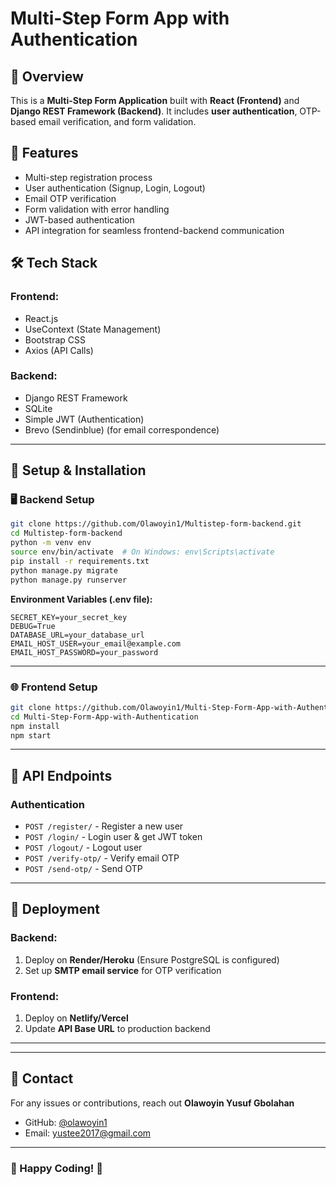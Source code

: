 # Multi-Step Form App with Authentication

## 📌 Overview
This is a **Multi-Step Form Application** built with **React (Frontend)** and **Django REST Framework (Backend)**. It includes **user authentication**, OTP-based email verification, and form validation.

## 🚀 Features
- Multi-step registration process
- User authentication (Signup, Login, Logout)
- Email OTP verification
- Form validation with error handling
- JWT-based authentication
- API integration for seamless frontend-backend communication

## 🛠️ Tech Stack
### Frontend:
- React.js
- UseContext (State Management)
- Bootstrap CSS
- Axios (API Calls)

### Backend:
- Django REST Framework
- SQLite
- Simple JWT (Authentication)
- Brevo (Sendinblue) (for email correspondence)

---

## 🎯 Setup & Installation

### 🖥️ Backend Setup
```sh
git clone https://github.com/Olawoyin1/Multistep-form-backend.git
cd Multistep-form-backend
python -m venv env
source env/bin/activate  # On Windows: env\Scripts\activate
pip install -r requirements.txt
python manage.py migrate
python manage.py runserver
```
**Environment Variables (.env file):**
```
SECRET_KEY=your_secret_key
DEBUG=True
DATABASE_URL=your_database_url
EMAIL_HOST_USER=your_email@example.com
EMAIL_HOST_PASSWORD=your_password
```

---

### 🌐 Frontend Setup
```sh
git clone https://github.com/Olawoyin1/Multi-Step-Form-App-with-Authentication.git
cd Multi-Step-Form-App-with-Authentication
npm install
npm start
```

---

## 🔗 API Endpoints
### Authentication
- `POST /register/` - Register a new user
- `POST /login/` - Login user & get JWT token
- `POST /logout/` - Logout user
- `POST /verify-otp/` - Verify email OTP
- `POST /send-otp/` - Send OTP

---

## 🚀 Deployment
### Backend:
1. Deploy on **Render/Heroku** (Ensure PostgreSQL is configured)
2. Set up **SMTP email service** for OTP verification

### Frontend:
1. Deploy on **Netlify/Vercel**
2. Update **API Base URL** to production backend

---


---

## 📩 Contact
For any issues or contributions, reach out **Olawoyin Yusuf Gbolahan**
- GitHub: [@olawoyin1](https://github.com/olawoyin1)
- Email: yustee2017@gmail.com

---
### 🎉 Happy Coding! 🚀
